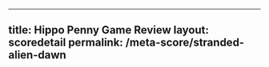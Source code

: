 ---
        
title: Hippo Penny Game Review
layout: scoredetail
permalink: /meta-score/stranded-alien-dawn
---